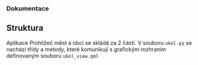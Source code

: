 ### Dokumentace
## Struktura
Aplikace Prohlížeč měst a obcí se skládá za 2 částí. V souboru `ukol.py` se nachází třídy a metody, které komunikují s grafickým rozhraním definovaným souboru `ukol_view.qml`
